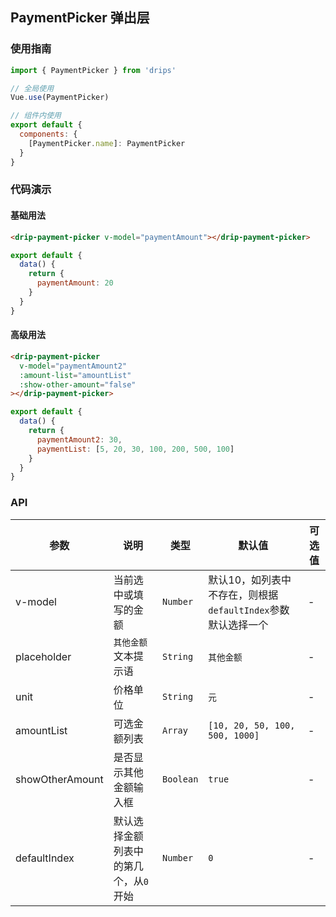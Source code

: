 ## PaymentPicker 弹出层

### 使用指南

``` javascript
import { PaymentPicker } from 'drips'

// 全局使用
Vue.use(PaymentPicker)

// 组件内使用
export default {
  components: {
    [PaymentPicker.name]: PaymentPicker
  }
}
```

### 代码演示

#### 基础用法

```html
<drip-payment-picker v-model="paymentAmount"></drip-payment-picker>
```

```js
export default {
  data() {
    return {
      paymentAmount: 20
    }
  }
}
```

#### 高级用法

```html
<drip-payment-picker
  v-model="paymentAmount2"
  :amount-list="amountList"
  :show-other-amount="false"
></drip-payment-picker>
```

```js
export default {
  data() {
    return {
      paymentAmount2: 30,
      paymentList: [5, 20, 30, 100, 200, 500, 100]
    }
  }
}
```

### API

| 参数 | 说明 | 类型 | 默认值 | 可选值 |
|-----------|-----------|-----------|-------------|-------------|
| v-model | 当前选中或填写的金额 | `Number` | 默认10，如列表中不存在，则根据`defaultIndex`参数默认选择一个 | - |
| placeholder | `其他金额`文本提示语 | `String` | `其他金额` | - |
| unit | 价格单位 | `String` | `元` | - |
| amountList | 可选金额列表 | `Array` | `[10, 20, 50, 100, 500, 1000]` | - |
| showOtherAmount | 是否显示其他金额输入框 | `Boolean` | `true` | - |
| defaultIndex | 默认选择金额列表中的第几个，从`0`开始 | `Number` | `0` | - |
